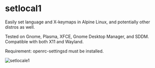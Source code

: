 # setlocal1

Easily set language and X-keymaps in Alpine Linux, and potentially other distros as well.

Tested on Gnome, Plasma, XFCE, Gnome Desktop Manager, and SDDM.
Compatible with both X11 and Wayland.

Requirement: openrc-settingsd must be installed.

![setlocale1](https://github.com/john3dc/setlocale1/assets/142935668/12d75388-4c43-42d3-bddf-1ffec38d8310)
